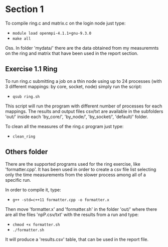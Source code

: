 # Section 1

To compile ring.c and matrix.c on the login node just type:
- `module load openmpi-4.1.1+gnu-9.3.0`
- `make all`

Oss. In folder 'mydata/' there are the data obtained from my measuremnts on the ring and matrix that have been used in the report section.

## Exercise 1.1 Ring

To run ring.c submitting a job on a thin node using up to 24 processes (with 3 different mappings: by core, socket, node) simply run the script:
- `qsub ring.sh`

This script will run the program with different number of processes for each mappings.
The results and output files csv/txt are available in the subfolders 'out/' inside each 'by_core/', 'by_node/', 'by_socket/', 'default/' folder.

To clean all the measures of the ring.c program just type:
- `clean_ring`

## Others folder

There are the supported programs used for the ring exercise, like 'formatter.cpp'.
It has been used in order to create a csv file list selecting only the time measurements from the slower process among all of a specific run.

In order to compile it, type:
- `g++ -std=c++11 formatter.cpp -o formatter.x`

Then move 'formatter.x' and 'formatter.sh' in the folder 'out/' where there are all the files 'npP.csv/txt' with the results from a run and type:
- `chmod +x formatter.sh`
- `./formatter.sh`

It will produce a 'results.csv' table, that can be used in the report file.


